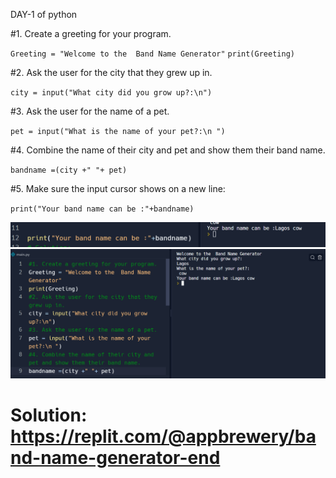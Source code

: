 DAY-1 of python 


#1. Create a greeting for your program.

`Greeting = "Welcome to the  Band Name Generator"`
`print(Greeting)`

#2. Ask the user for the city that they grew up in.

`city = input("What city did you grow up?:\n")`

#3. Ask the user for the name of a pet.

`pet = input("What is the name of your pet?:\n ")`

#4. Combine the name of their city and pet and show them their band name.

`bandname =(city +" "+ pet)`

#5. Make sure the input cursor shows on a new line:

`print("Your band name can be :"+bandname)`

![Alt text](images/bandname%20code%202.png)
![Alt text](images/bandname%20code.png)
# Solution: https://replit.com/@appbrewery/band-name-generator-end